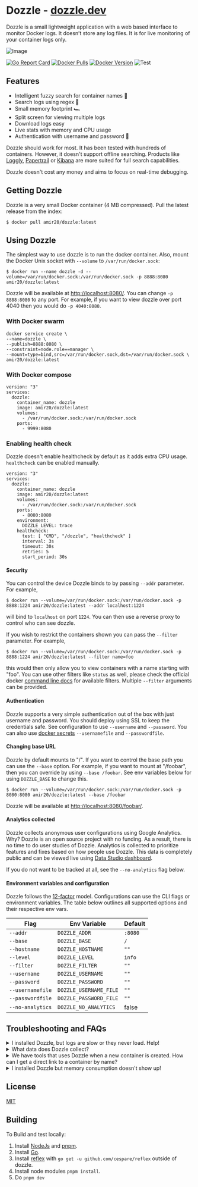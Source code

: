# Dozzle - [dozzle.dev](https://dozzle.dev/)

Dozzle is a small lightweight application with a web based interface to monitor Docker logs. It doesn’t store any log files. It is for live monitoring of your container logs only.

![Image](https://github.com/amir20/dozzle/blob/master/.github/demo.gif?raw=true)

[![Go Report Card](https://goreportcard.com/badge/github.com/amir20/dozzle)](https://goreportcard.com/report/github.com/amir20/dozzle)
[![Docker Pulls](https://img.shields.io/docker/pulls/amir20/dozzle.svg)](https://hub.docker.com/r/amir20/dozzle/)
[![Docker Version](https://img.shields.io/docker/v/amir20/dozzle?sort=semver)](https://hub.docker.com/r/amir20/dozzle/)
![Test](https://github.com/amir20/dozzle/workflows/Test/badge.svg)

## Features

- Intelligent fuzzy search for container names 🤖
- Search logs using regex 🔦
- Small memory footprint 🏎
- Split screen for viewing multiple logs
- Download logs easy
- Live stats with memory and CPU usage
- Authentication with username and password 🚨

Dozzle should work for most. It has been tested with hundreds of containers. However, it doesn't support offline searching. Products like [Loggly](https://www.loggly.com), [Papertrail](https://papertrailapp.com) or [Kibana](https://www.elastic.co/products/kibana) are more suited for full search capabilities.

Dozzle doesn't cost any money and aims to focus on real-time debugging.

## Getting Dozzle

Dozzle is a very small Docker container (4 MB compressed). Pull the latest release from the index:

    $ docker pull amir20/dozzle:latest

## Using Dozzle

The simplest way to use dozzle is to run the docker container. Also, mount the Docker Unix socket with `--volume` to `/var/run/docker.sock`:

    $ docker run --name dozzle -d --volume=/var/run/docker.sock:/var/run/docker.sock -p 8888:8080 amir20/dozzle:latest

Dozzle will be available at [http://localhost:8080/](http://localhost:8080/). You can change `-p 8888:8080` to any port. For example, if you want to view dozzle over port 4040 then you would do `-p 4040:8080`.

### With Docker swarm

    docker service create \
    --name=dozzle \
    --publish=8888:8080 \
    --constraint=node.role==manager \
    --mount=type=bind,src=/var/run/docker.sock,dst=/var/run/docker.sock \
    amir20/dozzle:latest

### With Docker compose

    version: "3"
    services:
      dozzle:
        container_name: dozzle
        image: amir20/dozzle:latest
        volumes:
          - /var/run/docker.sock:/var/run/docker.sock
        ports:
          - 9999:8080

### Enabling health check

Dozzle doesn't enable healthcheck by default as it adds extra CPU usage. `healthcheck` can be enabled manually.

    version: "3"
    services:
      dozzle:
        container_name: dozzle
        image: amir20/dozzle:latest
        volumes:
          - /var/run/docker.sock:/var/run/docker.sock
        ports:
          - 8080:8080
        environment:
          DOZZLE_LEVEL: trace
        healthcheck:
          test: [ "CMD", "/dozzle", "healthcheck" ]
          interval: 3s
          timeout: 30s
          retries: 5
          start_period: 30s

#### Security

You can control the device Dozzle binds to by passing `--addr` parameter. For example,

    $ docker run --volume=/var/run/docker.sock:/var/run/docker.sock -p 8888:1224 amir20/dozzle:latest --addr localhost:1224

will bind to `localhost` on port `1224`. You can then use a reverse proxy to control who can see dozzle.

If you wish to restrict the containers shown you can pass the `--filter` parameter. For example,

    $ docker run --volume=/var/run/docker.sock:/var/run/docker.sock -p 8888:1224 amir20/dozzle:latest --filter name=foo

this would then only allow you to view containers with a name starting with "foo". You can use other filters like `status` as well, please check the official docker [command line docs](https://docs.docker.com/engine/reference/commandline/ps/#filtering) for available filters. Multiple `--filter` arguments can be provided.

#### Authentication

Dozzle supports a very simple authentication out of the box with just username and password. You should deploy using SSL to keep the credentials safe. See configuration to use `--username` and `--password`. You can also use [docker secrets](https://docs.docker.com/engine/swarm/secrets/) `--usernamefile` and `--passwordfile`.

#### Changing base URL

Dozzle by default mounts to "/". If you want to control the base path you can use the `--base` option. For example, if you want to mount at "/foobar",
then you can override by using `--base /foobar`. See env variables below for using `DOZZLE_BASE` to change this.

    $ docker run --volume=/var/run/docker.sock:/var/run/docker.sock -p 8080:8080 amir20/dozzle:latest --base /foobar

Dozzle will be available at [http://localhost:8080/foobar/](http://localhost:8080/foobar/).

#### Analytics collected

Dozzle collects anonymous user configurations using Google Analytics. Why? Dozzle is an open source project with no funding. As a result, there is no time to do user studies of Dozzle. Analytics is collected to prioritize features and fixes based on how people use Dozzle. This data is completely public and can be viewed live using [ Data Studio dashboard](https://datastudio.google.com/s/naeIu0MiWsY).

If you do not want to be tracked at all, see the `--no-analytics` flag below.

#### Environment variables and configuration

Dozzle follows the [12-factor](https://12factor.net/) model. Configurations can use the CLI flags or environment variables. The table below outlines all supported options and their respective env vars.

| Flag             | Env Variable           | Default |
| ---------------- | ---------------------- | ------- |
| `--addr`         | `DOZZLE_ADDR`          | `:8080` |
| `--base`         | `DOZZLE_BASE`          | `/`     |
| `--hostname`     | `DOZZLE_HOSTNAME`      | `""`    |
| `--level`        | `DOZZLE_LEVEL`         | `info`  |
| `--filter`       | `DOZZLE_FILTER`        | `""`    |
| `--username`     | `DOZZLE_USERNAME`      | `""`    |
| `--password`     | `DOZZLE_PASSWORD`      | `""`    |
| `--usernamefile` | `DOZZLE_USERNAME_FILE` | `""`    |
| `--passwordfile` | `DOZZLE_PASSWORD_FILE` | `""`    |
| `--no-analytics` | `DOZZLE_NO_ANALYTICS`  | false   |

## Troubleshooting and FAQs

<details>
 <summary>I installed Dozzle, but logs are slow or they never load. Help!</summary>

Dozzle uses Server Sent Events (SSE) which connects to a server using a HTTP stream without closing the connection. If any proxy tries to buffer this connection, then Dozzle never receives the data and hangs forever waiting for the reverse proxy to flush the buffer. Since version `1.23.0`, Dozzle sends the `X-Accel-Buffering: no` header which should stop reverse proxies buffering. However, some proxies may ignore this header. In those cases, you need to explicitly disable any buffering.

Below is an example with nginx and using `proxy_pass` to disable buffering.

```
    server {
        ...

        location / {
            proxy_pass                  http://<dozzle.container.ip.address>:8080;
        }

        location /api {
            proxy_pass                  http://<dozzle.container.ip.address>:8080;

            proxy_buffering             off;
            proxy_cache                 off;
        }
    }

```

</details>

<details>
 <summary>What data does Dozzle collect?</summary>

Dozzle does collect some analytics. Analytics is anonymous usage tracking of the features which are used the most. See the section above on how to disable any analytic collection.

In the browser, Dozzle has a [strict](https://github.com/amir20/dozzle/blob/master/web/csp.go#L9) Content Security Policy which only allows the following policies:

- Allow connect to `api.github.com` to fetch most recent version.
- Only allow `<script>` and `<style>` files from `self`

Dozzle opens all links with `rel="noopener"`.

</details>

<details>
 <summary>We have tools that uses Dozzle when a new container is created. How can I get a direct link to a container by name?</summary>

Dozzle has a [special route](https://github.com/amir20/dozzle/blob/master/assets/pages/Show.vue) that can be used to search containers by name and then forward to that container. For example, if you have a container with name `"foo.bar"` and id `abc123`, you can send your users to `/show?name=foo.bar` which will be forwarded to `/container/abc123`.

</details>

<details>
 <summary>I installed Dozzle but memory consumption doesn't show up!</summary>

_This is an issue specific to ARM devices_

Dozzle uses the Docker API to gather information about the containers' memory usage. If the memory usage is not showing up, then it is likely that the Docker API is not returning the memory usage.

You can verify this by running `docker info`, and you should see the following:

```
WARNING: No memory limit support
WARNING: No swap limit support
```

In this case, you'll need to add the following line to your `/boot/cmdline.txt` file and reboot your device.

```
cgroup_enable=cpuset cgroup_enable=memory cgroup_memory=1
```

</details>

## License

[MIT](LICENSE)

## Building

To Build and test locally:

1. Install [NodeJs](https://nodejs.org/en/download/) and [pnpm](https://pnpm.io/installation).
2. Install [Go](https://go.dev/doc/install).
3. Install [reflex](https://github.com/cespare/reflex) with `go get -u github.com/cespare/reflex` outside of dozzle.
4. Install node modules `pnpm install`.
5. Do `pnpm dev`
